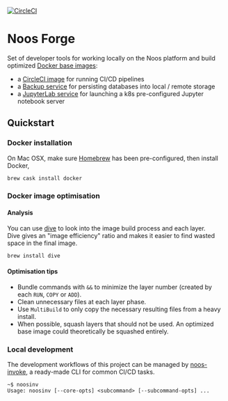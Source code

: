 [![CircleCI](https://dl.circleci.com/status-badge/img/gh/noosenergy/noos-forge/tree/master.svg?style=svg&circle-token=0137e0b415488ec2150fd2c329d2a350c8bcc0f1)](https://dl.circleci.com/status-badge/redirect/gh/noosenergy/noos-forge/tree/master)

# Noos Forge

Set of developer tools for working locally on the Noos platform and build optimized [Docker base images](https://hub.docker.com/u/noosenergy):

* a [CircleCI image](./docker/circleci) for running CI/CD pipelines
* a [Backup service](./docker/dbbackup) for persisting databases into local / remote storage
* a [JupyterLab service](./docker/jupyterlab) for launching a k8s pre-configured Jupyter notebook server

## Quickstart

### Docker installation

On Mac OSX, make sure [Homebrew](https://brew.sh/) has been pre-configured, then install Docker,

```sh
brew cask install docker
```

### Docker image optimisation

#### Analysis

You can use [dive](https://github.com/wagoodman/dive) to look into the image build process and each layer.\
Dive gives an "image efficiency" ratio and makes it easier to find wasted space in the final image.

```sh
brew install dive
```

#### Optimisation tips

* Bundle commands with `&&` to minimize the layer number (created by each `RUN`, `COPY` or `ADD`).
* Clean unnecessary files at each layer phase.
* Use `MultiBuild` to only copy the necessary resulting files from a heavy install.
* When possible, squash layers that should not be used. An optimized base image could theoretically be squashed entirely.

### Local development

The development workflows of this project can be managed by [noos-invoke](https://github.com/noosenergy/noos-invoke), a ready-made CLI for common CI/CD tasks.

```shell
~$ noosinv
Usage: noosinv [--core-opts] <subcommand> [--subcommand-opts] ...
```
